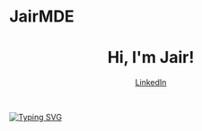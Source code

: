 # JairMDE



<h1 align="center">Hi, I'm Jair!</h1>

<div align="center">
  <p align="center">
    <a href="https://www.linkedin.com/in/jair-armando-martinez-castillo-858393251/">LinkedIn</a>
  </p>
</div>
<br/>

[![Typing SVG](https://readme-typing-svg.demolab.com/?lines=Machine+Learning+Engineer;Working+on+cool+things;Open+source+🤗)](https://git.io/typing-svg)
  
<!--
**aymeric-roucher/aymeric-roucher** is a ✨ _special_ ✨ repository because its `README.md` (this file) appears on your GitHub profile.

Here are some ideas to get you started:

🔭 I’m currently working on AI Agents
🌱 I’m currently learning ML Engineering
- 👯 I’m looking to collaborate on ...
- 🤔 I’m looking for help with ...
- 💬 Ask me about ...
- 📫 How to reach me: ...
- 😄 Pronouns: ...
- ⚡ Fun fact: ...
-->

